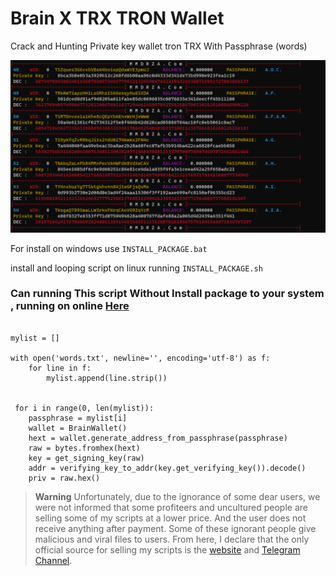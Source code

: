 


# Brain X TRX TRON Wallet
Crack and Hunting Private key wallet tron TRX With Passphrase (words)

![Crack and Hunting Private key wallet tron TRX With Passphrase](https://github.com/Pymmdrza/BrainXTRXWallet/raw/mainx/trx_brain_t.gif 'Crack and Hunting Private key wallet tron TRX With Passphrase')

For install on windows use `INSTALL_PACKAGE.bat`

install and looping script on linux running `INSTALL_PACKAGE.sh`

### Can running This script Without Install package to your system , running on online [Here](https://replit.com/@Pymmdrza/Brain-X-TRX-Wallet?v=1)

```python3:

mylist = []

with open('words.txt', newline='', encoding='utf-8') as f:
    for line in f:
        mylist.append(line.strip())
        
        
 for i in range(0, len(mylist)):
    passphrase = mylist[i]
    wallet = BrainWallet()
    hext = wallet.generate_address_from_passphrase(passphrase)
    raw = bytes.fromhex(hext)
    key = get_signing_key(raw)
    addr = verifying_key_to_addr(key.get_verifying_key()).decode()
    priv = raw.hex()       

```


> **Warning**
> Unfortunately, due to the ignorance of some dear users, we were not informed that some profiteers and uncultured people are selling some of my scripts at a lower price. And the user does not receive anything after payment. Some of these ignorant people give malicious and viral files to users. From here, I declare that the only official source for selling my scripts is the [website](https://mmdrza.com) and [Telegram Channel](https://t.me/mpython3).
